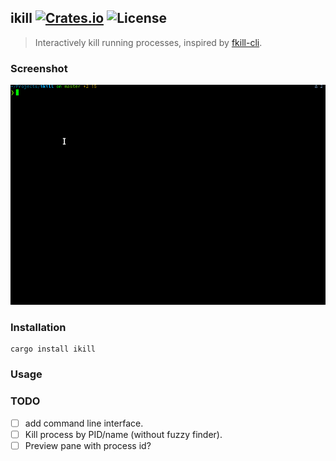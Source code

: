 ikill [![Crates.io](https://img.shields.io/crates/v/ikill)](https://crates.io/crates/ikill) ![License](https://img.shields.io/crates/l/ikill)
---

> Interactively kill running processes, inspired by [fkill-cli](https://github.com/sindresorhus/fkill-cli).

### Screenshot

[![A screenshot](./screencast.gif)](./screencast.gif)

### Installation
```
cargo install ikill
```
### Usage

### TODO
 - [ ] add command line interface.
 - [ ] Kill process by PID/name (without fuzzy finder).
 - [ ] Preview pane with process id?
